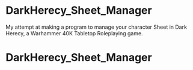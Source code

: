 # DarkHerecy_Sheet_Manager
My attempt at making a program to manage your character Sheet in Dark Herecy, a Warhammer 40K Tabletop Roleplaying game.
# DarkHerecy_Sheet_Manager
